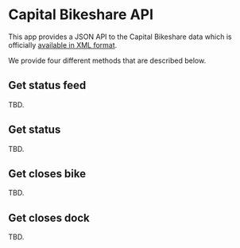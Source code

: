 # Capital Bikeshare API

This app provides a JSON API to the Capital Bikeshare data which is officially [available in XML format](https://www.capitalbikeshare.com/data/stations/bikeStations.xml).

We provide four different methods that are described below.

## Get status feed

TBD.

## Get status

TBD.

## Get closes bike

TBD.

## Get closes dock

TBD.

